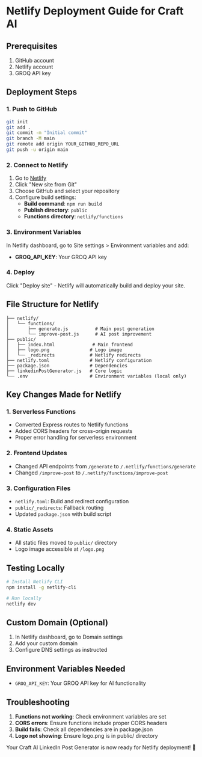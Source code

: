 # Netlify Deployment Guide for Craft AI

## Prerequisites
1. GitHub account
2. Netlify account
3. GROQ API key

## Deployment Steps

### 1. Push to GitHub
```bash
git init
git add .
git commit -m "Initial commit"
git branch -M main
git remote add origin YOUR_GITHUB_REPO_URL
git push -u origin main
```

### 2. Connect to Netlify
1. Go to [Netlify](https://netlify.com)
2. Click "New site from Git"
3. Choose GitHub and select your repository
4. Configure build settings:
   - **Build command**: `npm run build`
   - **Publish directory**: `public`
   - **Functions directory**: `netlify/functions`

### 3. Environment Variables
In Netlify dashboard, go to Site settings > Environment variables and add:
- **GROQ_API_KEY**: Your GROQ API key

### 4. Deploy
Click "Deploy site" - Netlify will automatically build and deploy your site.

## File Structure for Netlify
```
├── netlify/
│   └── functions/
│       ├── generate.js          # Main post generation
│       └── improve-post.js      # AI post improvement
├── public/
│   ├── index.html              # Main frontend
│   ├── logo.png               # Logo image
│   └── _redirects             # Netlify redirects
├── netlify.toml               # Netlify configuration
├── package.json               # Dependencies
├── linkedinPostGenerator.js   # Core logic
└── .env                       # Environment variables (local only)
```

## Key Changes Made for Netlify

### 1. Serverless Functions
- Converted Express routes to Netlify functions
- Added CORS headers for cross-origin requests
- Proper error handling for serverless environment

### 2. Frontend Updates
- Changed API endpoints from `/generate` to `/.netlify/functions/generate`
- Changed `/improve-post` to `/.netlify/functions/improve-post`

### 3. Configuration Files
- `netlify.toml`: Build and redirect configuration
- `public/_redirects`: Fallback routing
- Updated `package.json` with build script

### 4. Static Assets
- All static files moved to `public/` directory
- Logo image accessible at `/logo.png`

## Testing Locally
```bash
# Install Netlify CLI
npm install -g netlify-cli

# Run locally
netlify dev
```

## Custom Domain (Optional)
1. In Netlify dashboard, go to Domain settings
2. Add your custom domain
3. Configure DNS settings as instructed

## Environment Variables Needed
- `GROQ_API_KEY`: Your GROQ API key for AI functionality

## Troubleshooting
1. **Functions not working**: Check environment variables are set
2. **CORS errors**: Ensure functions include proper CORS headers
3. **Build fails**: Check all dependencies are in package.json
4. **Logo not showing**: Ensure logo.png is in public/ directory

Your Craft AI LinkedIn Post Generator is now ready for Netlify deployment! 🚀